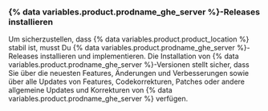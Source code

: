 ### {% data variables.product.prodname_ghe_server %}-Releases installieren

Um sicherzustellen, dass {% data variables.product.product_location %} stabil ist, musst Du {% data variables.product.prodname_ghe_server %}-Releases installieren und implementieren. Die Installation von {% data variables.product.prodname_ghe_server %}-Versionen stellt sicher, dass Sie über die neuesten Features, Änderungen und Verbesserungen sowie über alle Updates von Features, Codekorrekturen, Patches oder andere allgemeine Updates und Korrekturen von {% data variables.product.prodname_ghe_server %} verfügen.
